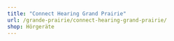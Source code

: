 ```yaml
---
title: "Connect Hearing Grand Prairie"
url: /grande-prairie/connect-hearing-grand-prairie/
shop: Hörgeräte
---
```

